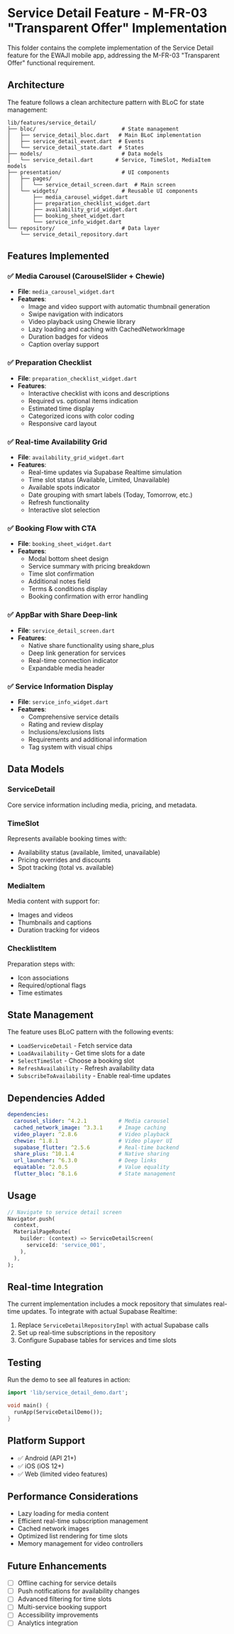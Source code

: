# Service Detail Feature - M-FR-03 "Transparent Offer" Implementation

This folder contains the complete implementation of the Service Detail feature for the EWAJI mobile app, addressing the M-FR-03 "Transparent Offer" functional requirement.

## Architecture

The feature follows a clean architecture pattern with BLoC for state management:

```
lib/features/service_detail/
├── bloc/                           # State management
│   ├── service_detail_bloc.dart   # Main BLoC implementation
│   ├── service_detail_event.dart  # Events
│   └── service_detail_state.dart  # States
├── models/                         # Data models
│   └── service_detail.dart       # Service, TimeSlot, MediaItem models
├── presentation/                   # UI components
│   ├── pages/
│   │   └── service_detail_screen.dart  # Main screen
│   └── widgets/                    # Reusable UI components
│       ├── media_carousel_widget.dart
│       ├── preparation_checklist_widget.dart
│       ├── availability_grid_widget.dart
│       ├── booking_sheet_widget.dart
│       └── service_info_widget.dart
└── repository/                     # Data layer
    └── service_detail_repository.dart
```

## Features Implemented

### ✅ Media Carousel (CarouselSlider + Chewie)
- **File**: `media_carousel_widget.dart`
- **Features**:
  - Image and video support with automatic thumbnail generation
  - Swipe navigation with indicators
  - Video playback using Chewie library
  - Lazy loading and caching with CachedNetworkImage
  - Duration badges for videos
  - Caption overlay support

### ✅ Preparation Checklist
- **File**: `preparation_checklist_widget.dart`
- **Features**:
  - Interactive checklist with icons and descriptions
  - Required vs. optional items indication
  - Estimated time display
  - Categorized icons with color coding
  - Responsive card layout

### ✅ Real-time Availability Grid
- **File**: `availability_grid_widget.dart`
- **Features**:
  - Real-time updates via Supabase Realtime simulation
  - Time slot status (Available, Limited, Unavailable)
  - Available spots indicator
  - Date grouping with smart labels (Today, Tomorrow, etc.)
  - Refresh functionality
  - Interactive slot selection

### ✅ Booking Flow with CTA
- **File**: `booking_sheet_widget.dart`
- **Features**:
  - Modal bottom sheet design
  - Service summary with pricing breakdown
  - Time slot confirmation
  - Additional notes field
  - Terms & conditions display
  - Booking confirmation with error handling

### ✅ AppBar with Share Deep-link
- **File**: `service_detail_screen.dart`
- **Features**:
  - Native share functionality using share_plus
  - Deep link generation for services
  - Real-time connection indicator
  - Expandable media header

### ✅ Service Information Display
- **File**: `service_info_widget.dart`
- **Features**:
  - Comprehensive service details
  - Rating and review display
  - Inclusions/exclusions lists
  - Requirements and additional information
  - Tag system with visual chips

## Data Models

### ServiceDetail
Core service information including media, pricing, and metadata.

### TimeSlot
Represents available booking times with:
- Availability status (available, limited, unavailable)
- Pricing overrides and discounts
- Spot tracking (total vs. available)

### MediaItem
Media content with support for:
- Images and videos
- Thumbnails and captions
- Duration tracking for videos

### ChecklistItem
Preparation steps with:
- Icon associations
- Required/optional flags
- Time estimates

## State Management

The feature uses BLoC pattern with the following events:
- `LoadServiceDetail` - Fetch service data
- `LoadAvailability` - Get time slots for a date
- `SelectTimeSlot` - Choose a booking slot
- `RefreshAvailability` - Refresh availability data
- `SubscribeToAvailability` - Enable real-time updates

## Dependencies Added

```yaml
dependencies:
  carousel_slider: ^4.2.1          # Media carousel
  cached_network_image: ^3.3.1     # Image caching
  video_player: ^2.8.6             # Video playback
  chewie: ^1.8.1                   # Video player UI
  supabase_flutter: ^2.5.6         # Real-time backend
  share_plus: ^10.1.4              # Native sharing
  url_launcher: ^6.3.0             # Deep links
  equatable: ^2.0.5                # Value equality
  flutter_bloc: ^8.1.6             # State management
```

## Usage

```dart
// Navigate to service detail screen
Navigator.push(
  context,
  MaterialPageRoute(
    builder: (context) => ServiceDetailScreen(
      serviceId: 'service_001',
    ),
  ),
);
```

## Real-time Integration

The current implementation includes a mock repository that simulates real-time updates. To integrate with actual Supabase Realtime:

1. Replace `ServiceDetailRepositoryImpl` with actual Supabase calls
2. Set up real-time subscriptions in the repository
3. Configure Supabase tables for services and time slots

## Testing

Run the demo to see all features in action:

```dart
import 'lib/service_detail_demo.dart';

void main() {
  runApp(ServiceDetailDemo());
}
```

## Platform Support

- ✅ Android (API 21+)
- ✅ iOS (iOS 12+)
- ✅ Web (limited video features)

## Performance Considerations

- Lazy loading for media content
- Efficient real-time subscription management
- Cached network images
- Optimized list rendering for time slots
- Memory management for video controllers

## Future Enhancements

- [ ] Offline caching for service details
- [ ] Push notifications for availability changes
- [ ] Advanced filtering for time slots
- [ ] Multi-service booking support
- [ ] Accessibility improvements
- [ ] Analytics integration
